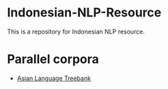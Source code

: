 # Indonesian-NLP-Resource
This is a repository for Indonesian NLP resource. 

# Parallel corpora
* [Asian Language Treebank](http://www2.nict.go.jp/astrec-att/member/mutiyama/ALT/)

